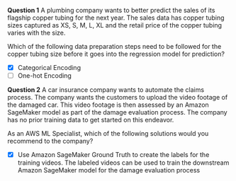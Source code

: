 **Question 1**
A plumbing company wants to better predict the sales of its flagship copper tubing for the next year. The sales data has copper tubing sizes captured as XS, S, M, L, XL and the retail price of the copper tubing varies with the size.

Which of the following data preparation steps need to be followed for the copper tubing size before it goes into the regression model for prediction?

- [x] Categorical Encoding
- [ ] One-hot Encoding

**Question 2**
A car insurance company wants to automate the claims process. The company wants the customers to upload the video footage of the damaged car. This video footage is then assessed by an Amazon SageMaker model as part of the damage evaluation process. The company has no prior training data to get started on this endeavor.

As an AWS ML Specialist, which of the following solutions would you recommend to the company?

- [x] Use Amazon SageMaker Ground Truth to create the labels for the training videos. The labeled videos can be used to train the downstream Amazon SageMaker model for the damage evaluation process